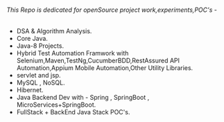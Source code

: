 ###### This Repo is dedicated for openSource project work,experiments,POC's -
* DSA & Algorithm Analysis.
* Core Java.
* Java-8 Projects.
* Hybrid Test Automation Framwork with Selenium,Maven,TestNg,CucumberBDD,RestAssured API Automation,Appium Mobile Automation,Other Utility Libraries.
* servlet and jsp.
* MySQL , NoSQL.
* Hibernet.
* Java Backend Dev with - Spring , SpringBoot , MicroServices+SpringBoot.
* FullStack + BackEnd Java Stack POC's.
